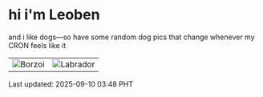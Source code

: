 # hi i'm Leoben

and i like dogs—so have some random dog pics that change whenever my CRON feels like it

|  |  |
|--------|----------|
| ![Borzoi](https://random-dog-vercel.vercel.app/api/random-borzoi?v=1757447303) | ![Labrador](https://random-dog-vercel.vercel.app/api/random-labrador?v=1757447303) |

Last updated: 2025-09-10 03:48 PHT
